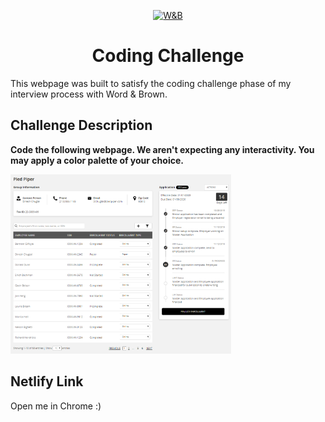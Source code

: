 <p align="center">
  <a href="https://www.wordandbrown.com">
    <img alt="W&B" src="https://www.wordandbrown.com/wp-content/themes/2015blue/img/WB.2019.Logo.PMS.Full.jpg" style="max-width: 70%;" />
  </a>
</p>
<h1 align="center">
  Coding Challenge
</h1>

This webpage was built to satisfy the coding challenge phase of my interview process with Word & Brown.

## Challenge Description

<strong>Code the following webpage. We aren't expecting any interactivity. You may apply a color palette of your choice.</strong>

<img alt="webpage-screenshot" src="./src/assets/images/image005.png" style="max-width:70%;" />

## Netlify Link
Open me in Chrome :)
<a href="https://wordandbrowncodingchallenge.netlify.com/">
